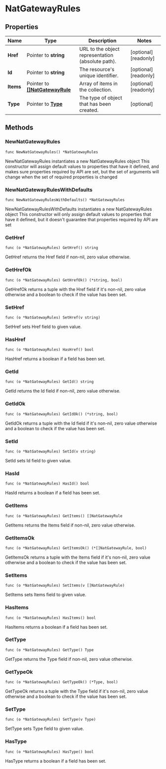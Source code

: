 # NatGatewayRules

## Properties

|Name | Type | Description | Notes|
|------------ | ------------- | ------------- | -------------|
|**Href** | Pointer to **string** | URL to the object representation (absolute path). | [optional] [readonly] |
|**Id** | Pointer to **string** | The resource&#39;s unique identifier. | [optional] [readonly] |
|**Items** | Pointer to [**[]NatGatewayRule**](NatGatewayRule.md) | Array of items in the collection. | [optional] [readonly] |
|**Type** | Pointer to [**Type**](Type.md) | The type of object that has been created. | [optional] |

## Methods

### NewNatGatewayRules

`func NewNatGatewayRules() *NatGatewayRules`

NewNatGatewayRules instantiates a new NatGatewayRules object
This constructor will assign default values to properties that have it defined,
and makes sure properties required by API are set, but the set of arguments
will change when the set of required properties is changed

### NewNatGatewayRulesWithDefaults

`func NewNatGatewayRulesWithDefaults() *NatGatewayRules`

NewNatGatewayRulesWithDefaults instantiates a new NatGatewayRules object
This constructor will only assign default values to properties that have it defined,
but it doesn't guarantee that properties required by API are set

### GetHref

`func (o *NatGatewayRules) GetHref() string`

GetHref returns the Href field if non-nil, zero value otherwise.

### GetHrefOk

`func (o *NatGatewayRules) GetHrefOk() (*string, bool)`

GetHrefOk returns a tuple with the Href field if it's non-nil, zero value otherwise
and a boolean to check if the value has been set.

### SetHref

`func (o *NatGatewayRules) SetHref(v string)`

SetHref sets Href field to given value.

### HasHref

`func (o *NatGatewayRules) HasHref() bool`

HasHref returns a boolean if a field has been set.

### GetId

`func (o *NatGatewayRules) GetId() string`

GetId returns the Id field if non-nil, zero value otherwise.

### GetIdOk

`func (o *NatGatewayRules) GetIdOk() (*string, bool)`

GetIdOk returns a tuple with the Id field if it's non-nil, zero value otherwise
and a boolean to check if the value has been set.

### SetId

`func (o *NatGatewayRules) SetId(v string)`

SetId sets Id field to given value.

### HasId

`func (o *NatGatewayRules) HasId() bool`

HasId returns a boolean if a field has been set.

### GetItems

`func (o *NatGatewayRules) GetItems() []NatGatewayRule`

GetItems returns the Items field if non-nil, zero value otherwise.

### GetItemsOk

`func (o *NatGatewayRules) GetItemsOk() (*[]NatGatewayRule, bool)`

GetItemsOk returns a tuple with the Items field if it's non-nil, zero value otherwise
and a boolean to check if the value has been set.

### SetItems

`func (o *NatGatewayRules) SetItems(v []NatGatewayRule)`

SetItems sets Items field to given value.

### HasItems

`func (o *NatGatewayRules) HasItems() bool`

HasItems returns a boolean if a field has been set.

### GetType

`func (o *NatGatewayRules) GetType() Type`

GetType returns the Type field if non-nil, zero value otherwise.

### GetTypeOk

`func (o *NatGatewayRules) GetTypeOk() (*Type, bool)`

GetTypeOk returns a tuple with the Type field if it's non-nil, zero value otherwise
and a boolean to check if the value has been set.

### SetType

`func (o *NatGatewayRules) SetType(v Type)`

SetType sets Type field to given value.

### HasType

`func (o *NatGatewayRules) HasType() bool`

HasType returns a boolean if a field has been set.



